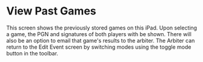 # View Past Games

This screen shows the previously stored games on this iPad.
Upon selecting a game, the PGN and signatures of both players with be shown.
There will also be an option to email that game's results to the arbiter.
The Arbiter can return to the Edit Event screen by switching modes using the toggle mode button in the toolbar.
